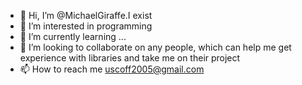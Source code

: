 - 👋 Hi, I’m @MichaelGiraffe.I exist
- 👀 I’m interested in programming
- 🌱 I’m currently learning ...
- 💞️ I’m looking to collaborate on any people, which can help me get experience with libraries and take me on their project
- 📫 How to reach me uscoff2005@gmail.com

<!---
MichaelGiraffe/MichaelGiraffe is a ✨ special ✨ repository because its `README.md` (this file) appears on your GitHub profile.
You can click the Preview link to take a look at your changes.
--->
